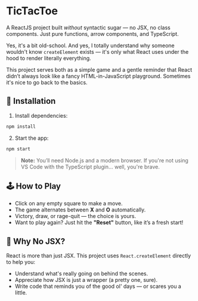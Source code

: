 # TicTacToe

A ReactJS project built _without_ syntactic sugar — no JSX, no class components. Just pure functions, arrow components, and TypeScript.

Yes, it's a bit old-school. And yes, I totally understand why someone wouldn't know `createElement` exists — it's only what React uses under the hood to render literally everything.

This project serves both as a simple game and a gentle reminder that React didn’t always look like a fancy HTML-in-JavaScript playground. Sometimes it's nice to go back to the basics.

## 🚀 Installation

1. Install dependencies:

```bash
npm install
```

2. Start the app:

```bash
npm start
```

> **Note:** You’ll need Node.js and a modern browser. If you're not using VS Code with the TypeScript plugin... well, you're brave.

## 🕹️ How to Play

- Click on any empty square to make a move.
- The game alternates between **X** and **O** automatically.
- Victory, draw, or rage-quit — the choice is yours.
- Want to play again? Just hit the **"Reset"** button, like it’s a fresh start!

## 🧠 Why No JSX?

React is more than just JSX. This project uses `React.createElement` directly to help you:

- Understand what's really going on behind the scenes.
- Appreciate how JSX is just a wrapper (a pretty one, sure).
- Write code that reminds you of the good ol' days — or scares you a little.

